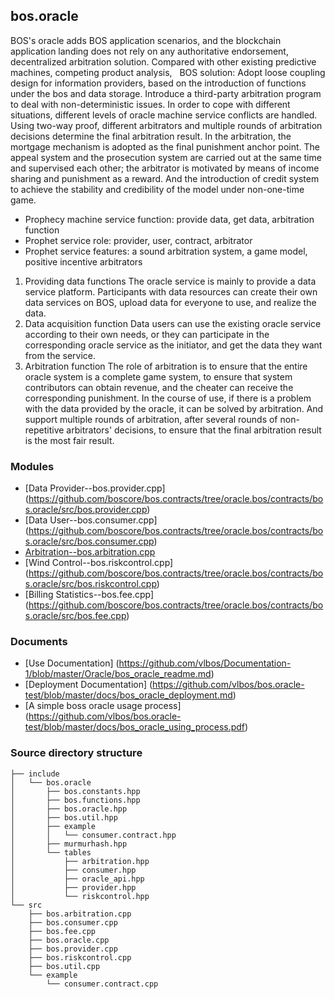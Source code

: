 bos.oracle
----------
BOS's oracle adds BOS application scenarios, and the blockchain application landing does not rely on any authoritative endorsement, decentralized arbitration solution. Compared with other existing predictive machines, competing product analysis,
 
BOS solution: Adopt loose coupling design for information providers, based on the introduction of functions under the bos and data storage. Introduce a third-party arbitration program to deal with non-deterministic issues. In order to cope with different situations, different levels of oracle machine service conflicts are handled.
Using two-way proof, different arbitrators and multiple rounds of arbitration decisions determine the final arbitration result. In the arbitration, the mortgage mechanism is adopted as the final punishment anchor point. The appeal system and the prosecution system are carried out at the same time and supervised each other; the arbitrator is motivated by means of income sharing and punishment as a reward.
And the introduction of credit system to achieve the stability and credibility of the model under non-one-time game.

* Prophecy machine service function: provide data, get data, arbitration function
* Prophet service role: provider, user, contract, arbitrator
* Prophet service features: a sound arbitration system, a game model, positive incentive arbitrators

1. Providing data functions The oracle service is mainly to provide a data service platform. Participants with data resources can create their own data services on BOS, upload data for everyone to use, and realize the data.
2. Data acquisition function Data users can use the existing oracle service according to their own needs, or they can participate in the corresponding oracle service as the initiator, and get the data they want from the service.
3. Arbitration function The role of arbitration is to ensure that the entire oracle system is a complete game system, to ensure that system contributors can obtain revenue, and the cheater can receive the corresponding punishment. In the course of use, if there is a problem with the data provided by the oracle, it can be solved by arbitration. And support multiple rounds of arbitration, after several rounds of non-repetitive arbitrators' decisions, to ensure that the final arbitration result is the most fair result.


### Modules


* [Data Provider--bos.provider.cpp] (https://github.com/boscore/bos.contracts/tree/oracle.bos/contracts/bos.oracle/src/bos.provider.cpp)
* [Data User--bos.consumer.cpp] (https://github.com/boscore/bos.contracts/tree/oracle.bos/contracts/bos.oracle/src/bos.consumer.cpp)
* [Arbitration--bos.arbitration.cpp](https://github.com/boscore/bos.contracts/tree/oracle.bos/contracts/bos.oracle/src/bos.arbitration.cpp)
* [Wind Control--bos.riskcontrol.cpp] (https://github.com/boscore/bos.contracts/tree/oracle.bos/contracts/bos.oracle/src/bos.riskcontrol.cpp)
* [Billing Statistics--bos.fee.cpp] (https://github.com/boscore/bos.contracts/tree/oracle.bos/contracts/bos.oracle/src/bos.fee.cpp)


### Documents

* [Use Documentation] (https://github.com/vlbos/Documentation-1/blob/master/Oracle/bos_oracle_readme.md)
* [Deployment Documentation] (https://github.com/vlbos/bos.oracle-test/blob/master/docs/bos_oracle_deployment.md)
* [A simple boss oracle usage process] (https://github.com/vlbos/bos.oracle-test/blob/master/docs/bos_oracle_using_process.pdf)



### Source directory structure

```
├── include  
│   └── bos.oracle 
│       ├── bos.constants.hpp 
│       ├── bos.functions.hpp  
│       ├── bos.oracle.hpp  
│       ├── bos.util.hpp  
│       ├── example  
│       │   └── consumer.contract.hpp  
│       ├── murmurhash.hpp  
│       └── tables  
│           ├── arbitration.hpp 
│           ├── consumer.hpp  
│           ├── oracle_api.hpp 
│           ├── provider.hpp 
│           └── riskcontrol.hpp 
└── src 
    ├── bos.arbitration.cpp 
    ├── bos.consumer.cpp 
    ├── bos.fee.cpp 
    ├── bos.oracle.cpp 
    ├── bos.provider.cpp 
    ├── bos.riskcontrol.cpp 
    ├── bos.util.cpp 
    └── example 
        └── consumer.contract.cpp 
```